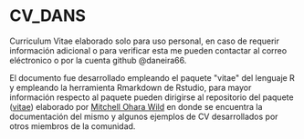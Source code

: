 # CV_DANS
Curriculum Vitae elaborado solo para uso personal, en caso de requerir información adicional o para verificar esta me pueden contactar al correo eléctronico o por la cuenta github @daneira66.

El documento fue desarrollado empleando el paquete "vitae" del lenguaje R y empleando la herramienta Rmarkdown de Rstudio, para mayor información respecto al paquete pueden dirigirse al repositorio del paquete ([vitae](https://github.com/mitchelloharawild/vitae)) elaborado por [Mitchell Ohara Wild](https://github.com/mitchelloharawild) en donde se encuentra la documentación del mismo y algunos ejemplos de CV desarrollados por otros miembros de la comunidad.
